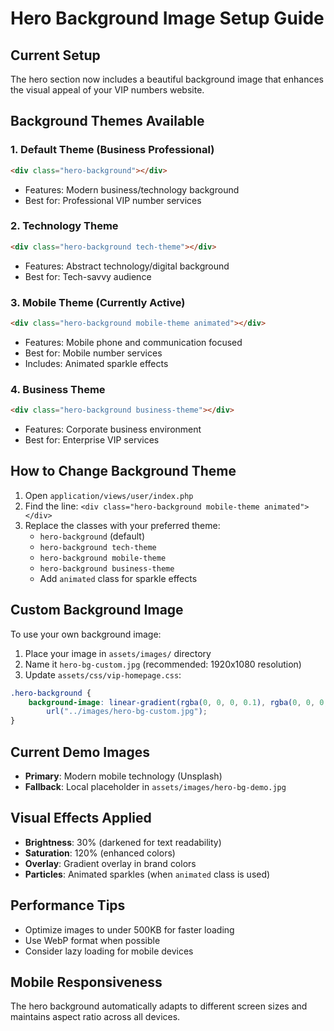 # Hero Background Image Setup Guide

## Current Setup

The hero section now includes a beautiful background image that enhances the visual appeal of your VIP numbers website.

## Background Themes Available

### 1. Default Theme (Business Professional)

```html
<div class="hero-background"></div>
```

- Features: Modern business/technology background
- Best for: Professional VIP number services

### 2. Technology Theme

```html
<div class="hero-background tech-theme"></div>
```

- Features: Abstract technology/digital background
- Best for: Tech-savvy audience

### 3. Mobile Theme (Currently Active)

```html
<div class="hero-background mobile-theme animated"></div>
```

- Features: Mobile phone and communication focused
- Best for: Mobile number services
- Includes: Animated sparkle effects

### 4. Business Theme

```html
<div class="hero-background business-theme"></div>
```

- Features: Corporate business environment
- Best for: Enterprise VIP services

## How to Change Background Theme

1. Open `application/views/user/index.php`
2. Find the line: `<div class="hero-background mobile-theme animated"></div>`
3. Replace the classes with your preferred theme:
   - `hero-background` (default)
   - `hero-background tech-theme`
   - `hero-background mobile-theme`
   - `hero-background business-theme`
   - Add `animated` class for sparkle effects

## Custom Background Image

To use your own background image:

1. Place your image in `assets/images/` directory
2. Name it `hero-bg-custom.jpg` (recommended: 1920x1080 resolution)
3. Update `assets/css/vip-homepage.css`:

```css
.hero-background {
	background-image: linear-gradient(rgba(0, 0, 0, 0.1), rgba(0, 0, 0, 0.1)),
		url("../images/hero-bg-custom.jpg");
}
```

## Current Demo Images

- **Primary**: Modern mobile technology (Unsplash)
- **Fallback**: Local placeholder in `assets/images/hero-bg-demo.jpg`

## Visual Effects Applied

- **Brightness**: 30% (darkened for text readability)
- **Saturation**: 120% (enhanced colors)
- **Overlay**: Gradient overlay in brand colors
- **Particles**: Animated sparkles (when `animated` class is used)

## Performance Tips

- Optimize images to under 500KB for faster loading
- Use WebP format when possible
- Consider lazy loading for mobile devices

## Mobile Responsiveness

The hero background automatically adapts to different screen sizes and maintains aspect ratio across all devices.
